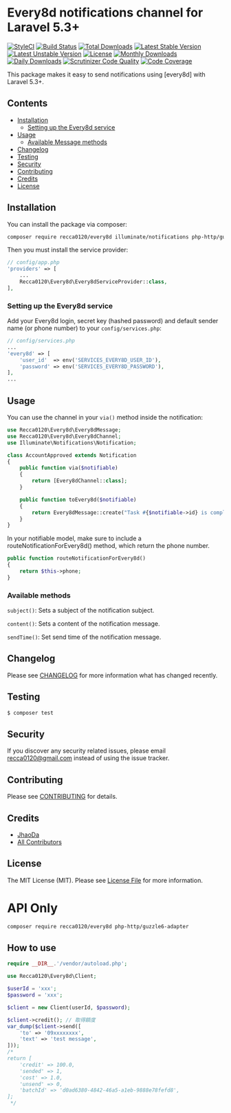 # Every8d notifications channel for Laravel 5.3+

[![StyleCI](https://styleci.io/repos/83760327/shield?style=flat)](https://styleci.io/repos/83760327)
[![Build Status](https://travis-ci.org/recca0120/every8d.svg)](https://travis-ci.org/recca0120/every8d)
[![Total Downloads](https://poser.pugx.org/recca0120/every8d/d/total.svg)](https://packagist.org/packages/recca0120/every8d)
[![Latest Stable Version](https://poser.pugx.org/recca0120/every8d/v/stable.svg)](https://packagist.org/packages/recca0120/every8d)
[![Latest Unstable Version](https://poser.pugx.org/recca0120/every8d/v/unstable.svg)](https://packagist.org/packages/recca0120/every8d)
[![License](https://poser.pugx.org/recca0120/every8d/license.svg)](https://packagist.org/packages/recca0120/every8d)
[![Monthly Downloads](https://poser.pugx.org/recca0120/every8d/d/monthly)](https://packagist.org/packages/recca0120/every8d)
[![Daily Downloads](https://poser.pugx.org/recca0120/every8d/d/daily)](https://packagist.org/packages/recca0120/every8d)
[![Scrutinizer Code Quality](https://scrutinizer-ci.com/g/recca0120/every8d/badges/quality-score.png?b=master)](https://scrutinizer-ci.com/g/recca0120/every8d/?branch=master)
[![Code Coverage](https://scrutinizer-ci.com/g/recca0120/every8d/badges/coverage.png?b=master)](https://scrutinizer-ci.com/g/recca0120/every8d/?branch=master)

This package makes it easy to send notifications using [every8d] with Laravel 5.3+.

## Contents

- [Installation](#installation)
    - [Setting up the Every8d service](#setting-up-the-Every8d-service)
- [Usage](#usage)
    - [Available Message methods](#available-message-methods)
- [Changelog](#changelog)
- [Testing](#testing)
- [Security](#security)
- [Contributing](#contributing)
- [Credits](#credits)
- [License](#license)


## Installation

You can install the package via composer:

```bash
composer require recca0120/every8d illuminate/notifications php-http/guzzle6-adapter
```

Then you must install the service provider:
```php
// config/app.php
'providers' => [
    ...
    Recca0120\Every8d\Every8dServiceProvider::class,
],
```

### Setting up the Every8d service

Add your Every8d login, secret key (hashed password) and default sender name (or phone number) to your `config/services.php`:

```php
// config/services.php
...
'every8d' => [
    'user_id'  => env('SERVICES_EVERY8D_USER_ID'),
    'password' => env('SERVICES_EVERY8D_PASSWORD'),
],
...
```

## Usage

You can use the channel in your `via()` method inside the notification:

```php
use Recca0120\Every8d\Every8dMessage;
use Recca0120\Every8d\Every8dChannel;
use Illuminate\Notifications\Notification;

class AccountApproved extends Notification
{
    public function via($notifiable)
    {
        return [Every8dChannel::class];
    }

    public function toEvery8d($notifiable)
    {
        return Every8dMessage::create("Task #{$notifiable->id} is complete!");
    }
}
```

In your notifiable model, make sure to include a routeNotificationForEvery8d() method, which return the phone number.

```php
public function routeNotificationForEvery8d()
{
    return $this->phone;
}
```

### Available methods

`subject()`: Sets a subject of the notification subject.

`content()`: Sets a content of the notification message.

`sendTime()`: Set send time of the notification message.

## Changelog

Please see [CHANGELOG](CHANGELOG.md) for more information what has changed recently.

## Testing

``` bash
$ composer test
```

## Security

If you discover any security related issues, please email recca0120@gmail.com instead of using the issue tracker.

## Contributing

Please see [CONTRIBUTING](CONTRIBUTING.md) for details.

## Credits

- [JhaoDa](https://github.com/recca0120)
- [All Contributors](../../contributors)

## License

The MIT License (MIT). Please see [License File](LICENSE.md) for more information.


# API Only

```bash
composer require recca0120/every8d php-http/guzzle6-adapter
```

## How to use

```php
require __DIR__.'/vendor/autoload.php';

use Recca0120\Every8d\Client;

$userId = 'xxx';
$password = 'xxx';

$client = new Client(userId, $password);

$client->credit(); // 取得額度
var_dump($client->send([
    'to' => '09xxxxxxxx',
    'text' => 'test message',
]));
/*
return [
    'credit' => 100.0,
    'sended' => 1,
    'cost' => 1.0,
    'unsend' => 0,
    'batchId' => 'd0ad6380-4842-46a5-a1eb-9888e78fefd8',
];
 */
```
